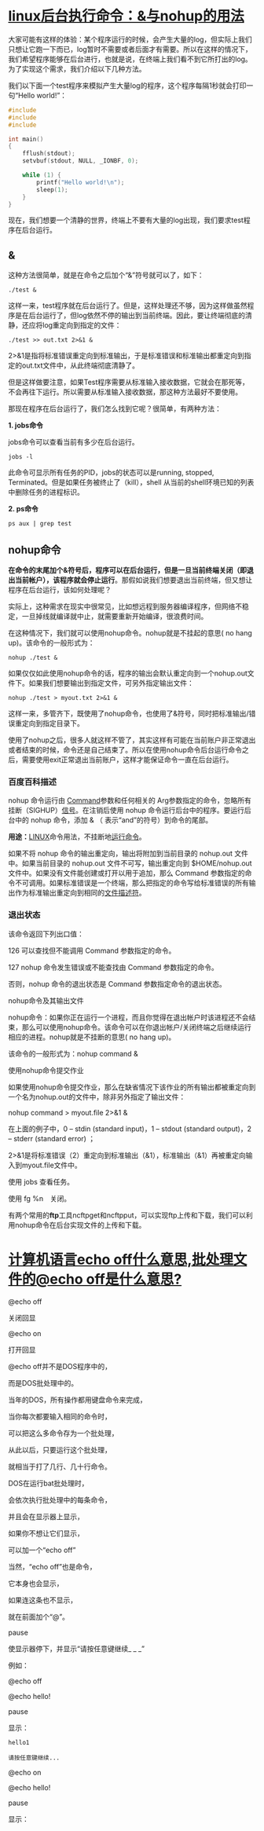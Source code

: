 # [linux后台执行命令：&与nohup的用法](https://zhuanlan.zhihu.com/p/59297350)

大家可能有这样的体验：某个程序运行的时候，会产生大量的log，但实际上我们只想让它跑一下而已，log暂时不需要或者后面才有需要。所以在这样的情况下，我们希望程序能够在后台进行，也就是说，在终端上我们看不到它所打出的log。为了实现这个需求，我们介绍以下几种方法。

我们以下面一个test程序来模拟产生大量log的程序，这个程序每隔1秒就会打印一句“Hello world!”：

```c
#include 
#include 
#include 

int main()
{
    fflush(stdout);
    setvbuf(stdout, NULL, _IONBF, 0);

    while (1) {
        printf("Hello world!\n");
        sleep(1);
    }
}
```

现在，我们想要一个清静的世界，终端上不要有大量的log出现，我们要求test程序在后台运行。

## **&**

这种方法很简单，就是在命令之后加个“&”符号就可以了，如下：

```text
./test &
```

这样一来，test程序就在后台运行了。但是，这样处理还不够，因为这样做虽然程序是在后台运行了，但log依然不停的输出到当前终端。因此，要让终端彻底的清静，还应将log重定向到指定的文件：

```text
./test >> out.txt 2>&1 &
```

2>&1是指将标准错误重定向到标准输出，于是标准错误和标准输出都重定向到指定的out.txt文件中，从此终端彻底清静了。

但是这样做要注意，如果Test程序需要从标准输入接收数据，它就会在那死等，不会再往下运行。所以需要从标准输入接收数据，那这种方法最好不要使用。

那现在程序在后台运行了，我们怎么找到它呢？很简单，有两种方法：

**1. jobs命令**

jobs命令可以查看当前有多少在后台运行。

```text
jobs -l
```

此命令可显示所有任务的PID，jobs的状态可以是running, stopped, Terminated。但是如果任务被终止了（kill），shell 从当前的shell环境已知的列表中删除任务的进程标识。

**2. ps命令**

```text
ps aux | grep test
```

## **nohup命令**

**在命令的末尾加个&符号后，程序可以在后台运行，但是一旦当前终端关闭（即退出当前帐户），该程序就会停止运行**。那假如说我们想要退出当前终端，但又想让程序在后台运行，该如何处理呢？

实际上，这种需求在现实中很常见，比如想远程到服务器编译程序，但网络不稳定，一旦掉线就编译就中止，就需要重新开始编译，很浪费时间。

在这种情况下，我们就可以使用nohup命令。nohup就是不挂起的意思( no hang up)。该命令的一般形式为：

```text
nohup ./test &
```

如果仅仅如此使用nohup命令的话，程序的输出会默认重定向到一个nohup.out文件下。如果我们想要输出到指定文件，可另外指定输出文件：

```text
nohup ./test > myout.txt 2>&1 &
```

这样一来，多管齐下，既使用了nohup命令，也使用了&符号，同时把标准输出/错误重定向到指定目录下。

使用了nohup之后，很多人就这样不管了，其实这样有可能在当前账户非正常退出或者结束的时候，命令还是自己结束了。所以在使用nohup命令后台运行命令之后，需要使用exit正常退出当前账户，这样才能保证命令一直在后台运行。

### 百度百科描述

nohup 命令运行由 [Command](https://baike.baidu.com/item/Command?fromModule=lemma_inlink)参数和任何相关的 Arg参数指定的命令，忽略所有挂断（SIGHUP）[信号](https://baike.baidu.com/item/信号/32683?fromModule=lemma_inlink)。在注销后使用 nohup 命令运行后台中的程序。要运行后台中的 nohup 命令，添加 & （ 表示“and”的符号）到命令的尾部。

**用途：**[LINUX](https://baike.baidu.com/item/LINUX?fromModule=lemma_inlink)命令用法，不挂断地[运行命令](https://baike.baidu.com/item/运行命令/1268360?fromModule=lemma_inlink)。

如果不将 nohup 命令的输出重定向，输出将附加到当前目录的 nohup.out 文件中。如果当前目录的 nohup.out 文件不可写，输出重定向到 $HOME/nohup.out 文件中。如果没有文件能创建或打开以用于追加，那么 Command 参数指定的命令不可调用。如果标准错误是一个终端，那么把指定的命令写给标准错误的所有输出作为标准输出重定向到相同的[文件描述符](https://baike.baidu.com/item/文件描述符?fromModule=lemma_inlink)。

### 退出状态

该命令返回下列出口值：

126 可以查找但不能调用 Command 参数指定的命令。

127 nohup 命令发生错误或不能查找由 Command 参数指定的命令。

否则，nohup 命令的退出状态是 Command 参数指定命令的退出状态。

nohup命令及其输出文件

nohup命令：如果你正在运行一个进程，而且你觉得在退出帐户时该进程还不会结束，那么可以使用nohup命令。该命令可以在你退出帐户/关闭终端之后继续运行相应的进程。nohup就是不挂断的意思( no hang up)。

该命令的一般形式为：nohup command &

使用nohup命令提交作业

如果使用nohup命令提交作业，那么在缺省情况下该作业的所有输出都被重定向到一个名为nohup.out的文件中，除非另外指定了输出文件：

nohup command > myout.file 2>&1 &

在上面的例子中，0 – stdin (standard input)，1 – stdout (standard output)，2 – stderr (standard error) ；

2>&1是将标准错误（2）重定向到标准输出（&1），标准输出（&1）再被重定向输入到myout.file文件中。

使用 jobs 查看任务。

使用 fg %n　关闭。

有两个常用的**ftp**工具ncftpget和ncftpput，可以实现ftp上传和下载，我们可以利用nohup命令在后台实现文件的上传和下载。



# [计算机语言echo off什么意思,批处理文件的@echo off是什么意思?](https://blog.csdn.net/weixin_35720618/article/details/118872241)

@echo off

关闭回显

@echo on

打开回显

@echo off并不是DOS程序中的，

而是DOS批处理中的。

当年的DOS，所有操作都用键盘命令来完成，

当你每次都要输入相同的命令时，

可以把这么多命令存为一个批处理，

从此以后，只要运行这个批处理，

就相当于打了几行、几十行命令。

DOS在运行bat批处理时，

会依次执行批处理中的每条命令，

并且会在显示器上显示，

如果你不想让它们显示，

可以加一个“echo off”

当然，“echo off”也是命令，

它本身也会显示，

如果连这条也不显示，

就在前面加个“@”。

pause

使显示器停下，并显示“请按任意键继续_ _ _”

例如：

@echo off

@echo hello!

pause

显示：

```
hello1

请按任意键继续...
```



@echo on

@echo hello!

pause

显示：